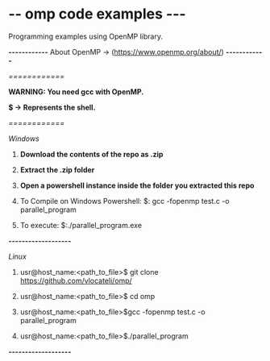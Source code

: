 # -- omp code examples ---

Programming examples using OpenMP library.

**------------**
About OpenMP -> (https://www.openmp.org/about/)
**------------**

*============*

**WARNING: You need gcc with OpenMP.**

**$ -> Represents the shell.**

*============*

*Windows*

1) **Download the contents of the repo as .zip**

2) **Extract the .zip folder**

3) **Open a powershell instance inside the folder you extracted this repo**

4) To Compile on Windows Powershell:
$: gcc -fopenmp test.c -o parallel_program

5) To execute: 
$:./parallel_program.exe

**-------------------**

*Linux*

1) usr@host_name:<path_to_file>$ git clone https://github.com/vlocateli/omp/

2) usr@host_name:<path_to_file>$ cd omp

3) usr@host_name:<path_to_file>$gcc -fopenmp test.c -o parallel_program

3) usr@host_name:<path_to_file>$./parallel_program

**-------------------**
